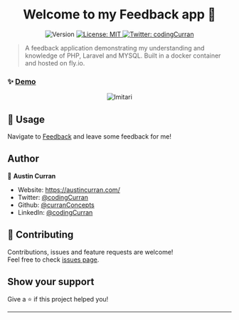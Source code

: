 <h1 align="center">Welcome to my Feedback app 👋</h1>
<p align="center">
  <img alt="Version" src="https://img.shields.io/badge/version-1.0-blue.svg?cacheSeconds=2592000" />
  <a href="#" target="_blank">
    <img alt="License: MIT" src="https://img.shields.io/badge/License-MIT-yellow.svg" />
  </a>
  <a href="https://twitter.com/codingCurran" target="_blank">
    <img alt="Twitter: codingCurran" src="https://img.shields.io/twitter/follow/codingCurran.svg?style=social" />
  </a>
</p>

> A feedback application demonstrating my understanding and knowledge of PHP, Laravel and MYSQL. Built in a docker container and hosted on fly.io.

### ✨ [Demo](https://feedback2-0.fly.dev/)

 <p align="center">  
     <img src="https://i.postimg.cc/cHz1TMkD/feedback2-0.png"  alt="Imitari"/>
 </p>

## 🚀 Usage

Navigate to [Feedback](https://feedback2-0.fly.dev/) and leave some feedback for me!

## Author

👤 **Austin Curran**

-   Website: https://austincurran.com/
-   Twitter: [@codingCurran](https://twitter.com/codingCurran)
-   Github: [@curranConcepts](https://github.com/curranConcepts)
-   LinkedIn: [@codingCurran](https://linkedin.com/in/codingCurran)

## 🤝 Contributing

Contributions, issues and feature requests are welcome!<br />Feel free to check [issues page](https://github.com/curranConcepts/laravel-feedback/issues).

## Show your support

Give a ⭐️ if this project helped you!

---
